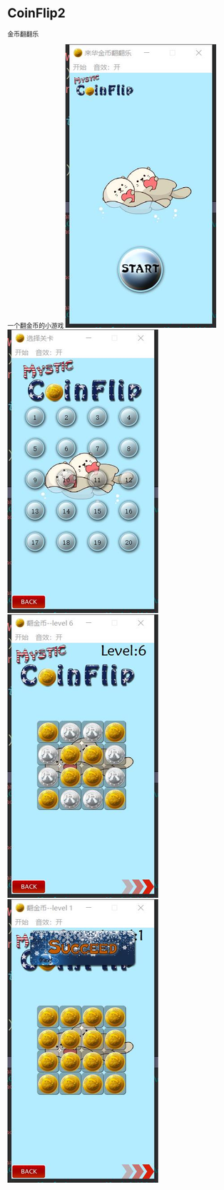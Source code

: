 # CoinFlip2
金币翻翻乐

一个翻金币的小游戏
![image1](https://github.com/luolaihua/CoinFlip2/blob/master/introdution/360截图20201211171659096.jpg)
![image2](https://github.com/luolaihua/CoinFlip2/blob/master/introdution/360截图20201211171706446.jpg)
![image3](https://github.com/luolaihua/CoinFlip2/blob/master/introdution/360截图20201211171714298.jpg)
![image4](https://github.com/luolaihua/CoinFlip2/blob/master/introdution/360截图20201211171729329.jpg)
